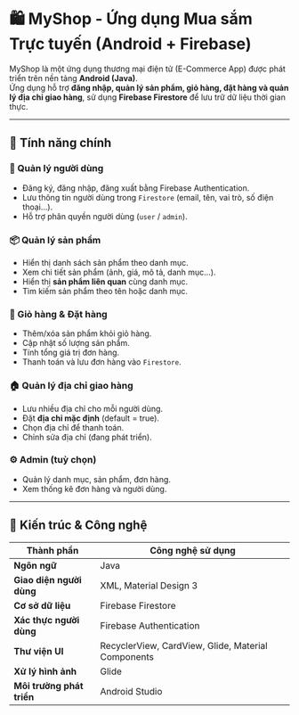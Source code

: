 # 🛍️ MyShop - Ứng dụng Mua sắm Trực tuyến (Android + Firebase)

MyShop là một ứng dụng thương mại điện tử (E-Commerce App) được phát triển trên nền tảng **Android (Java)**.  
Ứng dụng hỗ trợ **đăng nhập, quản lý sản phẩm, giỏ hàng, đặt hàng và quản lý địa chỉ giao hàng**, sử dụng **Firebase Firestore** để lưu trữ dữ liệu thời gian thực.

---

## 🚀 Tính năng chính

### 👤 Quản lý người dùng
- Đăng ký, đăng nhập, đăng xuất bằng Firebase Authentication.
- Lưu thông tin người dùng trong `Firestore` (email, tên, vai trò, số điện thoại...).
- Hỗ trợ phân quyền người dùng (`user` / `admin`).

### 📦 Quản lý sản phẩm
- Hiển thị danh sách sản phẩm theo danh mục.
- Xem chi tiết sản phẩm (ảnh, giá, mô tả, danh mục...).
- Hiển thị **sản phẩm liên quan** cùng danh mục.
- Tìm kiếm sản phẩm theo tên hoặc danh mục.

### 🛒 Giỏ hàng & Đặt hàng
- Thêm/xóa sản phẩm khỏi giỏ hàng.
- Cập nhật số lượng sản phẩm.
- Tính tổng giá trị đơn hàng.
- Thanh toán và lưu đơn hàng vào `Firestore`.

### 🏠 Quản lý địa chỉ giao hàng
- Lưu nhiều địa chỉ cho mỗi người dùng.
- Đặt **địa chỉ mặc định** (default = true).
- Chọn địa chỉ để thanh toán.
- Chỉnh sửa địa chỉ (đang phát triển).

### ⚙️ Admin (tuỳ chọn)
- Quản lý danh mục, sản phẩm, đơn hàng.
- Xem thống kê đơn hàng và người dùng.

---

## 🧱 Kiến trúc & Công nghệ

| Thành phần | Công nghệ sử dụng |
|-------------|------------------|
| **Ngôn ngữ** | Java |
| **Giao diện người dùng** | XML, Material Design 3 |
| **Cơ sở dữ liệu** | Firebase Firestore |
| **Xác thực người dùng** | Firebase Authentication |
| **Thư viện UI** | RecyclerView, CardView, Glide, Material Components |
| **Xử lý hình ảnh** | Glide |
| **Môi trường phát triển** | Android Studio |

